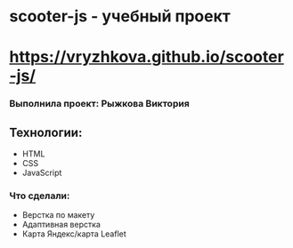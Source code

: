 # scooter-js - учебный проект

# https://vryzhkova.github.io/scooter-js/

### Выполнила проект: Рыжкова Виктория

## Технологии:
- HTML
- CSS
- JavaScript

### Что сделали:

- Верстка по макету
- Адаптивная верстка
- Карта Яндекс/карта Leaflet

